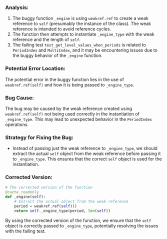 ### Analysis:
1. The buggy function `_engine` is using `weakref.ref` to create a weak reference to `self` (presumably the instance of the class). The weak reference is intended to avoid reference cycles.
2. The function then attempts to instantiate `_engine_type` with the weak reference and the length of `self`.
3. The failing test `test_get_level_values_when_periods` is related to `PeriodIndex` and `MultiIndex`, and it may be encountering issues due to the buggy behavior of the `_engine` function.

### Potential Error Location:
The potential error in the buggy function lies in the use of `weakref.ref(self)` and how it is being passed to `_engine_type`.

### Bug Cause:
The bug may be caused by the weak reference created using `weakref.ref(self)` not being used correctly in the instantiation of `_engine_type`. This may lead to unexpected behavior in the `PeriodIndex` operations.

### Strategy for Fixing the Bug:
- Instead of passing just the weak reference to `_engine_type`, we should extract the actual `self` object from the weak reference before passing it to `_engine_type`. This ensures that the correct `self` object is used for the instantiation.

### Corrected Version:
```python
# The corrected version of the function
@cache_readonly
def _engine(self):
    # Extract the actual object from the weak reference
    period = weakref.ref(self)()
    return self._engine_type(period, len(self))
```

By using the corrected version of the function, we ensure that the `self` object is correctly passed to `_engine_type`, potentially resolving the issues with the failing test.